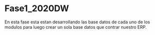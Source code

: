 # Fase1_2020DW

En esta fase esta estan desarrollando las base datos de cada uno de los modulos para luego crear un sola base datos que contrar nuestro ERP.
